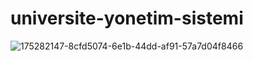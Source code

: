 # universite-yonetim-sistemi

![175282147-8cfd5074-6e1b-44dd-af91-57a7d04f8466](https://user-images.githubusercontent.com/98261311/187467573-d8ec45fc-c66b-427f-963c-0d2c2cdbf54a.png)
